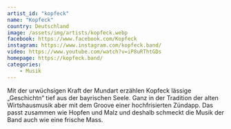 ```yaml
---
artist_id: "kopfeck"
name: "Kopfeck"
country: Deutschland
image: /assets/img/artists/kopfeck.webp
facebook: https://www.facebook.com/Kopfeck
instagram: https://www.instagram.com/kopfeck.band/
video: https://www.youtube.com/watch?v=iP8uRThtGDs
homepage: https://kopfeck.band/
categories:
    - Musik
---
```

Mit der urwüchsigen Kraft der Mundart erzählen Kopfeck lässige „Geschichtn“ tief aus der bayrischen Seele. Ganz in der Tradition der alten Wirtshausmusik aber mit dem Groove einer hochfrisierten Zündapp. Das passt zusammen wie Hopfen und Malz und deshalb schmeckt die Musik der Band auch wie eine frische Mass.